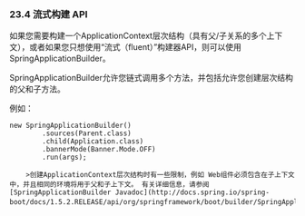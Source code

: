 ### 23.4 流式构建 API

如果您需要构建一个ApplicationContext层次结构（具有父/子关系的多个上下文），或者如果您只想使用“流式（fluent）”构建器API，则可以使用SpringApplicationBuilder。

SpringApplicationBuilder允许您链式调用多个方法，并包括允许您创建层次结构的父和子方法。

例如：
```
new SpringApplicationBuilder()
        .sources(Parent.class)
        .child(Application.class)
        .bannerMode(Banner.Mode.OFF)
        .run(args);
```

        >创建ApplicationContext层次结构时有一些限制，例如 Web组件必须包含在子上下文中，并且相同的环境将用于父和子上下文。 有关详细信息，请参阅[SpringApplicationBuilder Javadoc](http://docs.spring.io/spring-boot/docs/1.5.2.RELEASE/api/org/springframework/boot/builder/SpringApplicationBuilder.html)。